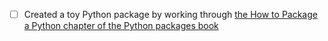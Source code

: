 - [ ] Created a toy Python package by working through [the How to Package a Python chapter of the Python packages book](https://py-pkgs.org/03-how-to-package-a-python)
